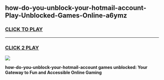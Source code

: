 
## how-do-you-unblock-your-hotmail-account-Play-Unblocked-Games-Online-a6ymz
<h3>
<a href="https://premium76.site?title=how-do-you-unblock-your-hotmail-account&ref=25A">CLICK TO PLAY</a></h3>
<hr>

<h3>
<a href="https://premium76.site?title=how-do-you-unblock-your-hotmail-account&ref=25A">CLICK 2 PLAY</a>
  
</h3>

<a href="https://premium76.site?title=how-do-you-unblock-your-hotmail-account&ref=25A"><img src="https://clearcache.store/games.png"></a>


**how-do-you-unblock-your-hotmail-account games unblocked: Your Gateway to Fun and Accessible Online Gaming**
